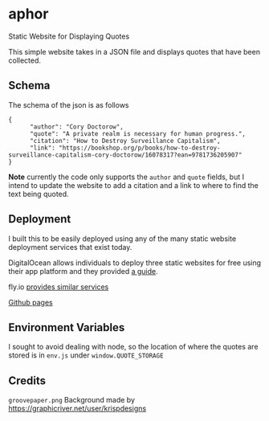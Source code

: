 # aphor
Static Website for Displaying Quotes

This simple website takes in a JSON file and displays quotes that have been collected. 

## Schema 

The schema of the json is as follows 

```
{
      "author": "Cory Doctorow",
      "quote": "A private realm is necessary for human progress.",
      "citation": "How to Destroy Surveillance Capitalism",
      "link": "https://bookshop.org/p/books/how-to-destroy-surveillance-capitalism-cory-doctorow/16078317?ean=9781736205907"
}
```

**Note** currently the code only supports the `author` and `quote` fields, but I intend to update the website to add a citation and a link to
where to find the text being quoted. 

## Deployment

I built this to be easily deployed using any of the many static website deployment services that exist today. 

DigitalOcean allows individuals to deploy three static websites for free using their app platform and they provided [a guide](https://www.digitalocean.com/community/tutorials/how-to-deploy-a-static-website-to-the-cloud-with-digitalocean-app-platform). 

fly.io [provides similar services](https://fly.io/docs/languages-and-frameworks/static/) 

[Github pages](https://docs.github.com/en/pages/quickstart) 

## Environment Variables
I sought to avoid dealing with node, so the location of where the quotes are stored is in `env.js` under `window.QUOTE_STORAGE`

## Credits 

`groovepaper.png` Background made by https://graphicriver.net/user/krispdesigns